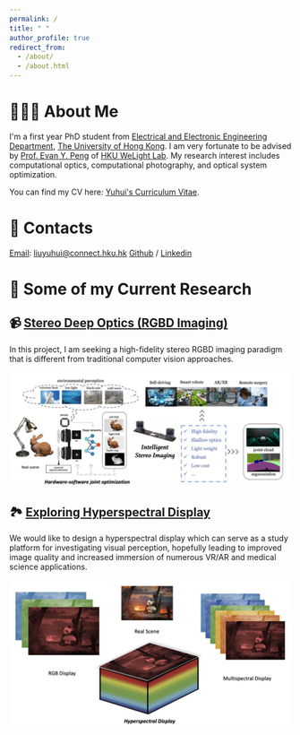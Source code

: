 ```yaml
---
permalink: /
title: " "
author_profile: true
redirect_from: 
  - /about/
  - /about.html
---
```


# 👩🏻‍💼 About Me
I'm a first year PhD student from [Electrical and Electronic Engineering Department](https://www.eee.hku.hk/), [The University of Hong Kong](https://www.hku.hk/). I am very fortunate to be advised by [Prof. Evan Y. Peng](https://www.eee.hku.hk/~evanpeng/) of [HKU WeLight Lab](https://hku.welight.fun/). My research interest includes computational optics, computational photography, and optical system optimization.

You can find my CV here: [Yuhui's Curriculum Vitae](../assets/Resume.pdf).

# 📮 Contacts
[Email](liuyuhui@connect.hku.hk): liuyuhui@connect.hku.hk
[Github](https://github.com/LorenaLyu) / [Linkedin](https://www.linkedin.com/in/yuhui-lyu-lorena/)

# 📔 Some of my Current Research

## 📹 [Stereo Deep Optics (RGBD Imaging)](https://lorenalyu.github.io//portfolio/portfolio-1/)

In this project, I am seeking a high-fidelity stereo RGBD imaging paradigm that is different from traditional computer vision approaches.

<img src='/images/stereo.png'>


## 🏞️ [Exploring Hyperspectral Display](https://lorenalyu.github.io//portfolio/portfolio-2/)

We would like to design a hyperspectral display which can serve as a study platform for investigating visual perception, hopefully leading to improved image quality and increased immersion of numerous VR/AR and medical science applications. 

<img src='/images/hyper.png'>
